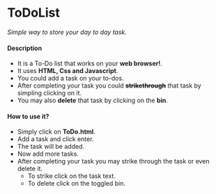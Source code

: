 # ToDoList # 
*Simple way to store your day to day task.*


#### Description 
+ It is a To-Do list that works on your **web browser!**.
+ It uses **HTML, Css and Javascript**.
+ You could add a task on your to-dos.
+ After completing your task you could **~~strikethrough~~** that task by simpling clicking on it.
+ You may also **delete** that task by clicking on the **bin**.

#### How to use it?
+ Simply click on **ToDo.html**.
+ Add a task and click enter.
+ The task will be added.
+ Now add more tasks.
+ After completing your task you may strike through the task or even delete it.
  + To strike click on the task text.
  + To delete click on the toggled bin.
